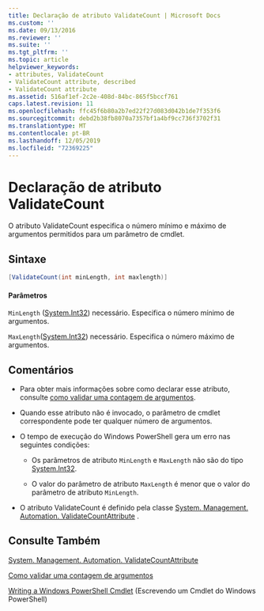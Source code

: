 ```yaml
---
title: Declaração de atributo ValidateCount | Microsoft Docs
ms.custom: ''
ms.date: 09/13/2016
ms.reviewer: ''
ms.suite: ''
ms.tgt_pltfrm: ''
ms.topic: article
helpviewer_keywords:
- attributes, ValidateCount
- ValidateCount attribute, described
- ValidateCount attribute
ms.assetid: 516af1ef-2c2e-408d-84bc-865f5bccf761
caps.latest.revision: 11
ms.openlocfilehash: ffc45f6b80a2b7ed22f27d083d042b1de7f353f6
ms.sourcegitcommit: debd2b38fb8070a7357bf1a4bf9cc736f3702f31
ms.translationtype: MT
ms.contentlocale: pt-BR
ms.lasthandoff: 12/05/2019
ms.locfileid: "72369225"
---
```

# <a name="validatecount-attribute-declaration"></a>Declaração de atributo ValidateCount

O atributo ValidateCount especifica o número mínimo e máximo de argumentos permitidos para um parâmetro de cmdlet.

## <a name="syntax"></a>Sintaxe

```csharp
[ValidateCount(int minLength, int maxlength)]
```

#### <a name="parameters"></a>Parâmetros

`MinLength` ([System.Int32][]) necessário. Especifica o número mínimo de argumentos.

`MaxLength`([System.Int32][]) necessário. Especifica o número máximo de argumentos.

## <a name="remarks"></a>Comentários

- Para obter mais informações sobre como declarar esse atributo, consulte [como validar uma contagem de argumentos][].

- Quando esse atributo não é invocado, o parâmetro de cmdlet correspondente pode ter qualquer número de argumentos.

- O tempo de execução do Windows PowerShell gera um erro nas seguintes condições:

    - Os parâmetros de atributo `MinLength` e `MaxLength` não são do tipo [System.Int32][].

    - O valor do parâmetro de atributo `MaxLength` é menor que o valor do parâmetro de atributo `MinLength`.

- O atributo ValidateCount é definido pela classe [System. Management. Automation. ValidateCountAttribute][] .

## <a name="see-also"></a>Consulte Também

[System. Management. Automation. ValidateCountAttribute][]

[Como validar uma contagem de argumentos][]

[Writing a Windows PowerShell Cmdlet][] (Escrevendo um Cmdlet do Windows PowerShell)

[Como validar uma contagem de argumentos]: how-to-validate-an-argument-count.md
[Writing a Windows PowerShell Cmdlet]: writing-a-windows-powershell-cmdlet.md (Escrevendo um Cmdlet do Windows PowerShell)

[System.Int32]: /dotnet/api/System.Int32
[System. Management. Automation. ValidateCountAttribute]: /dotnet/api/System.Management.Automation.ValidateCountAttribute

